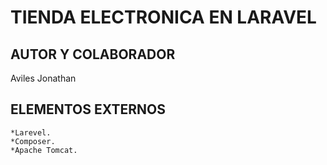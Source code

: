 TIENDA ELECTRONICA EN LARAVEL
==============================
AUTOR Y COLABORADOR 
---------------------------
Aviles Jonathan 

ELEMENTOS EXTERNOS 
---------------------------
    *Larevel.
    *Composer.
    *Apache Tomcat.